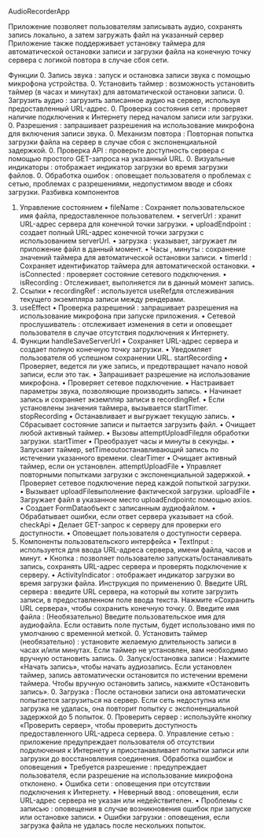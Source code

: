 AudioRecorderApp

Приложение позволяет пользователям записывать аудио, сохранять запись локально, а затем загружать файл на указанный сервер Приложение также поддерживает установку таймера для автоматической остановки записи и загрузки файла на конечную точку сервера с логикой повтора в случае сбоя сети.

Функции
	0.	Запись звука : запуск и остановка записи звука с помощью микрофона устройства.
	0.	Установить таймер : возможность установить таймер (в часах и минутах) для автоматической остановки записи.
	0.	Загрузить аудио : загрузить записанное аудио на сервер, используя предоставленный URL-адрес.
	0.	Проверка состояния сети : проверяет наличие подключения к Интернету перед началом записи или загрузки.
	0.	Разрешения : запрашивает разрешения на использование микрофона для включения записи звука.
	0.	Механизм повтора : Повторная попытка загрузки файла на сервер в случае сбоя с экспоненциальной задержкой.
	0.	Проверка API : проверьте доступность сервера с помощью простого GET-запроса на указанный URL.
	0.	Визуальные индикаторы : отображает индикатор загрузки во время загрузки файлов.
	0.	Обработка ошибок : оповещает пользователя о проблемах с сетью, проблемах с разрешениями, недопустимом вводе и сбоях загрузки.
Разбивка компонентов
1. Управление состоянием
	•	fileName : Сохраняет пользовательское имя файла, предоставленное пользователем.
	•	serverUrl : хранит URL-адрес сервера для конечной точки загрузки.
	•	uploadEndpoint : создает полный URL-адрес конечной точки загрузки с использованием serverUrl.
	•	загрузка : указывает, загружает ли приложение файл в данный момент.
	•	Часы , минуты : сохранение значений таймера для автоматической остановки записи.
	•	timerId : Сохраняет идентификатор таймера для автоматической остановки.
	•	isConnected : проверяет состояние сетевого подключения.
	•	isRecording : Отслеживает, выполняется ли в данный момент запись.
2. Ссылки
	•	recordingRef : используется useRefдля отслеживания текущего экземпляра записи между рендерами.
3. useEffect
	•	Проверка разрешений : запрашивает разрешения на использование микрофона при запуске приложения.
	•	Сетевой прослушиватель : отслеживает изменения в сети и оповещает пользователя в случае отсутствия подключения к Интернету.
4. Функции
handleSaveServerUrl
	•	Сохраняет URL-адрес сервера и создает полную конечную точку загрузки.
	•	Уведомляет пользователя об успешном сохранении URL.
startRecording
	•	Проверяет, ведется ли уже запись, и предотвращает начало новой записи, если это так.
	•	Запрашивает разрешение на использование микрофона.
	•	Проверяет сетевое подключение.
	•	Настраивает параметры звука, позволяющие производить запись.
	•	Начинает запись и сохраняет экземпляр записи в recordingRef.
	•	Если установлены значения таймера, вызывается startTimer.
stopRecording
	•	Останавливает и выгружает текущую запись.
	•	Сбрасывает состояние записи и пытается загрузить файл.
	•	Очищает любой активный таймер.
	•	Вызовы attemptUploadFileдля обработки загрузки.
startTimer
	•	Преобразует часы и минуты в секунды.
	•	Запускает таймер, setTimeoutостанавливающий запись по истечении указанного времени.
clearTimer
	•	Очищает активный таймер, если он установлен.
attemptUploadFile
	•	Управляет повторными попытками загрузки с экспоненциальной задержкой.
	•	Проверяет сетевое подключение перед каждой попыткой загрузки.
	•	Вызывает uploadFileвыполнение фактической загрузки.
uploadFile
	•	Загружает файл в указанное место uploadEndpointс помощью axios.
	•	Создает FormDataобъект с записанным аудиофайлом.
	•	Обрабатывает ошибки, если ответ сервера указывает на сбой.
checkApi
	•	Делает GET-запрос к серверу для проверки его доступности.
	•	Оповещает пользователя о доступности сервера.
5. Компоненты пользовательского интерфейса
	•	TextInput : используется для ввода URL-адреса сервера, имени файла, часов и минут.
	•	Кнопка : позволяет пользователю запускать/останавливать запись, сохранять URL-адрес сервера и проверять подключение к серверу.
	•	ActivityIndicator : отображает индикатор загрузки во время загрузки файла.
Инструкция по применению
	0.	Введите URL сервера : введите URL сервера, на который вы хотите загрузить записи, в предоставленном поле ввода текста. Нажмите «Сохранить URL сервера», чтобы сохранить конечную точку.
	0.	Введите имя файла : (Необязательно) Введите пользовательское имя для аудиофайла. Если оставить поле пустым, будет использовано имя по умолчанию с временной меткой.
	0.	Установить таймер (необязательно) : установите желаемую длительность записи в часах и/или минутах. Если таймер не установлен, вам необходимо вручную остановить запись.
	0.	Запуск/остановка записи : Нажмите «Начать запись», чтобы начать аудиозапись. Если установлен таймер, запись автоматически остановится по истечении времени таймера. Чтобы вручную остановить запись, нажмите «Остановить запись».
	0.	Загрузка : После остановки записи она автоматически попытается загрузиться на сервер. Если сеть недоступна или загрузка не удалась, она повторит попытку с экспоненциальной задержкой до 5 попыток.
	0.	Проверить сервер : используйте кнопку «Проверить сервер», чтобы проверить доступность предоставленного URL-адреса сервера.
	0.	Управление сетью : приложение предупреждает пользователя об отсутствии подключения к Интернету и приостанавливает попытки записи или загрузки до восстановления соединения.
Обработка ошибок и оповещения
	•	Требуется разрешение : предупреждает пользователя, если разрешение на использование микрофона отклонено.
	•	Ошибка сети : оповещения при отсутствии подключения к Интернету.
	•	Неверный ввод : оповещения, если URL-адрес сервера не указан или недействителен.
	•	Проблемы с записью : оповещения в случае возникновения ошибок при запуске или остановке записи.
	•	Ошибки загрузки : оповещения, если загрузка файла не удалась после нескольких попыток.

